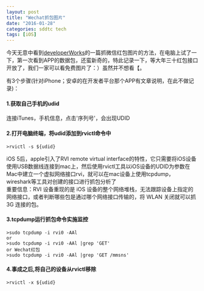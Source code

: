 ```yaml
---
layout: post
title: "Wechat抓包图片"
date: "2016-01-28"
categories: sddtc tech
tags: [iOS]
---
```


今天无意中看到[developerWorks](http://mp.weixin.qq.com/s?__biz=MjM5MzA0ODkyMA==&mid=405276891&idx=1&sn=ebd98476ad94725d57d2570bde17e45d&scene=23&srcid=0128POvbcBkiuZTd9TG7aCs2#rd)的一篇抓微信红包图片的方法，在电脑上试了一下，第一次看到APP的数据包，还蛮新奇的，特此记录一下，等大年三十红包接口开放了，我们一家可以看免费图片了：）虽然并不想看【。  

有3个步骤(针对iPhone；安卓的在开发者平台那个APP有文章说明，在此不做记录)：  
#### 1.获取自己手机的udid  
连接iTunes，手机信息，点击'序列号'，会出现UDID  
#### 2.打开电脑终端，将udid添加到rvictl命令中  

```
>rvictl -s ${udid}
```

iOS 5后，apple引入了RVI remote virtual interface的特性，它只需要将iOS设备使用USB数据线连接到mac上，然后使用rvictl工具以iOS设备的UDID为参数在Mac中建立一个虚拟网络接口rvi，就可以在mac设备上使用tcpdump，wireshark等工具对创建的接口进行抓包分析了  
重要信息：RVI 设备重现的是 iOS 设备的整个网络堆栈，无法跟踪设备上指定的网络接口，或者判断哪些包是通过哪个网络接口传输的，将 WLAN 关闭就可以抓 3G 连接的包。  
#### 3.tcpdump运行抓包命令实施监控  

```
>sudo tcpdump -i rvi0 -AAl
or
>sudo tcpdump -i rvi0 -AAl |grep 'GET'
or Wechat红包
>sudo tcpdump -i rvi0 -AAl |grep 'GET /mmsns'
```

#### 4.事成之后,将自己的设备从rvictl移除  

```
>rvictl -x ${udid}
```
